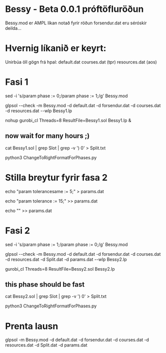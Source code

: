# Bessy - Beta 0.0.1 próftöfluröðun

Bessy.mod er AMPL líkan notað fyrir röðun
forsendur.dat eru séróskir deilda...


# Hvernig líkanið er keyrt:

Unirbúa öll gögn frá hpal: default.dat courses.dat (tpr) resources.dat (aos)

# Fasi 1

sed -i 's/param phase := 0;/param phase := 1;/g' Bessy.mod

glpsol --check -m Bessy.mod -d default.dat -d forsendur.dat -d courses.dat -d resources.dat --wlp Bessy1.lp

nohup gurobi_cl Threads=8 ResultFile=Bessy1.sol Bessy1.lp &

## now wait for many hours ;)

cat Bessy1.sol | grep Slot | grep -v ') 0' > Split.txt

python3 ChangeToRightFormatForPhases.py

# Stilla breytur fyrir fasa 2

echo "param tolerancesame := 5;" > params.dat

echo "param tolerance := 15;" >> params.dat

echo "" >> params.dat

# Fasi 2

sed -i 's/param phase := 1;/param phase := 0;/g' Bessy.mod

glpsol --check -m Bessy.mod -d default.dat -d forsendur.dat -d courses.dat -d resources.dat -d Split.dat -d params.dat --wlp Bessy2.lp

gurobi_cl Threads=8 ResultFile=Bessy2.sol Bessy2.lp

## this phase should be fast

cat Bessy2.sol | grep Slot | grep -v ') 0' > Split.txt

python3 ChangeToRightFormatForPhases.py

# Prenta lausn

glpsol -m Bessy.mod -d default.dat -d forsendur.dat -d courses.dat -d resources.dat -d Split.dat -d params.dat



